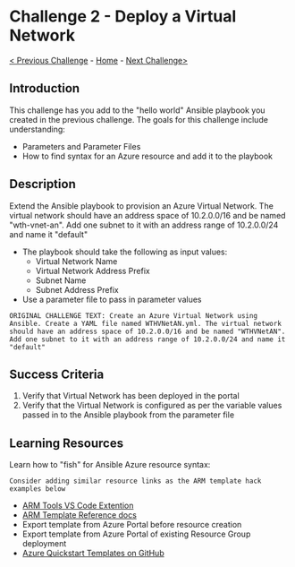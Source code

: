 # Challenge 2 - Deploy a Virtual Network

[< Previous Challenge](./Challenge-01.md) - [Home](../readme.md) - [Next Challenge>](./Challenge-03.md)

## Introduction

This challenge has you add to the "hello world" Ansible playbook you created in the previous challenge. The goals for this challenge include understanding:
   + Parameters and Parameter Files
   + How to find syntax for an Azure resource and add it to the playbook

## Description

Extend the Ansible playbook to provision an Azure Virtual Network. The virtual network should have an address space of 10.2.0.0/16 and be named "wth-vnet-an". Add one subnet to it with an address range of 10.2.0.0/24 and name it "default" 
-	The playbook should take the following as input values: 
    - Virtual Network Name
    - Virtual Network Address Prefix
    - Subnet Name
    - Subnet Address Prefix
-   Use a parameter file to pass in parameter values 

`ORIGINAL CHALLENGE TEXT: Create an Azure Virtual Network using Ansible. Create a YAML file named WTHVNetAN.yml. The virtual network should have an address space of 10.2.0.0/16 and be named "WTHVNetAN". Add one subnet to it with an address range of 10.2.0.0/24 and name it "default"`

## Success Criteria

1. Verify that Virtual Network has been deployed in the portal
1. Verify that the Virtual Network is configured as per the variable values passed in to the Ansible playbook from the parameter file

## Learning Resources

Learn how to "fish" for Ansible Azure resource syntax:

`Consider adding similar resource links as the ARM template hack examples below`

- [ARM Tools VS Code Extention](https://marketplace.visualstudio.com/items?itemName=msazurermtools.azurerm-vscode-tools)
- [ARM Template Reference docs](https://docs.microsoft.com/en-us/azure/templates)
- Export template from Azure Portal before resource creation
- Export template from Azure Portal of existing Resource Group deployment
- [Azure Quickstart Templates on GitHub](https://github.com/Azure/azure-quickstart-templates)